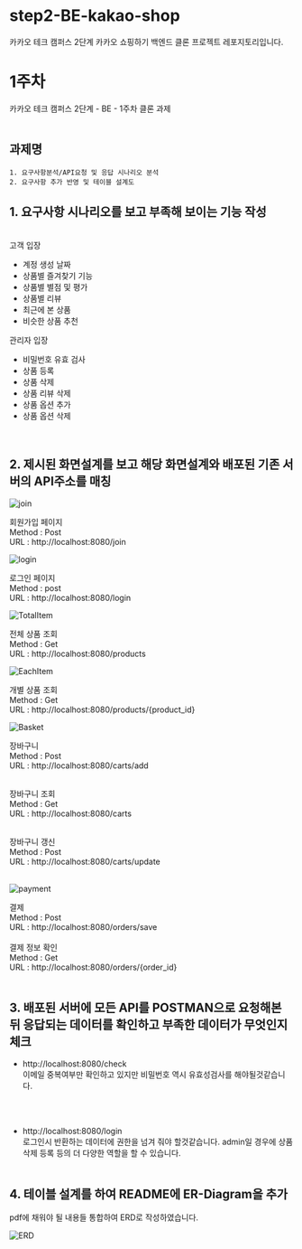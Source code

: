 # step2-BE-kakao-shop

카카오 테크 캠퍼스 2단계 카카오 쇼핑하기 백엔드 클론 프로젝트 레포지토리입니다.

# 1주차

카카오 테크 캠퍼스 2단계 - BE - 1주차 클론 과제
</br>
</br>

## **과제명**

```
1. 요구사항분석/API요청 및 응답 시나리오 분석
2. 요구사항 추가 반영 및 테이블 설계도
```

## 1. 요구사항 시나리오를 보고 부족해 보이는 기능 작성

<br>
고객 입장

- 계정 생성 날짜
- 상품별 즐겨찾기 기능
- 상품별 별점 및 평가
- 상품별 리뷰
- 최근에 본 상품
- 비슷한 상품 추천

관리자 입장

- 비밀번호 유효 검사
- 상품 등록
- 상품 삭제
- 상품 리뷰 삭제
- 상품 옵션 추가
- 상품 옵션 삭제

<br>

## 2. 제시된 화면설계를 보고 해당 화면설계와 배포된 기존 서버의 API주소를 매칭

![join](https://lh3.googleusercontent.com/fife/APg5EOZAH8A61W6hCp4gmEzc_dfKjCEuZ5GzROVCYhHtIN_lsfjNFh0_CbxvtPacNkz3UMfan7ZLLclW15V6BXWEwVADL3Ri1OlAiImp5HS42FJTqs9HtsQZJUdSX58r4GnOMO9wsRuyMNqdrBKlmdWb9KC1SPawPfeXOmJHUeIlmuA9AXXt2-b2L27RNUiAKBwLXKSWxt6MUkldCCs3FjvLjzbQSBL4Li6YQtGWEICTNnZ4wdF8ACqvEVNGtzDxUt01UBHqhYxRLNSc0HL4wriahtWxUtso5BcYMpf9CYVwFqOdzJc9p6b3672jKhoGPDq7_V7rt8ap6DSVHepRv8Ak6DEgXkDiJ6D9X_BU0ZrqQ2L0SKJVMm8rLEc8_lr8PwRZ5U8tWBsLJ-i5tuORIiwZFZtPMmH_YXvKry0A2IqizByYfM44KQQ3sdf-rCNPWG8Nx8YxwHMhBzuUx2rftQj8rdxl89D93Dc5QxbxNLX7RoeY0goLEEmS04bFNWP6cbDJmWf3iNOvk9sGzqatMhxouxTX5xjK_xHDnBLekg5Wdr0u_g4xTHrgoclDYRzEfbbKL42g9gtp0BubVo4NUKMNaNMeEg5OCcA7FeHP54WYGesr8q4BFSDCrqaNL3Wb-T1OtZyxeL8tGs9cKFA4-_0l0311awsJ0u_khjlhJ6zWcqsNzieAy740mTbP7UG5u2_EVOd4Cd3_lCZn4RoK-owM9wExtKAexXI6GOMgpQwBL_gVkbXfBLX-4EpRKGgHYfsjYH7fRvg1WZJG6GuvRh9CCaqLHywpImMX7nYSRRh_sEjPqjkuMPE1u-YpjzCVT_mXWL38m-KsEQQuFKeg4_4JSAMh4ni1F-iinOIJ19BpVnXXVXiXiwjeOhEaKeQg1JhCQADpBO-wVBl6ngvKAY764ZtdbbRH3S0EauLVrX_MLLALez-Mt2uovy0GG0J7S2uG4tcN1UThOZ7sm544oyIEYgenQWaAU22W4Xeu3IKll62lY6bSfDncWIXGJevNbqzBSa_BS9BkOr2ZKTMwgT29wOwDdS_DmmUFaCfjiFb_qYO3Ku2f_gI1c5aWNaelGaGK9pTv4W25Gxvf0fWG9_90LOqS-A09ffJIJa22-tAysVCwp6dCpXH1oiAD3XHMpNSn0OlBUWS-EAG-uI_fOQ_rZDp9epM-3e_p6L_mdiHMe6XpSZPfBj7PDP8NAM5ERR3PdqBHG1ipWYHEAZWY8gy9Yw-F_u6-q-CpCO1bxeqPEtpkVw2q-RDvBdLapfpWa7A2xX6ZH62K-6JJfAd7sPuM4V1qOv5gkDCD5kRkDol9aGgwmTRgndUDyuWR0jmK4JyEUpm2sxOQy4Rd7RDUijpVC2dZb8z9D-RmqU3TamTuzQ5UPPpl8HrG55WOpU6GckLW4Cy6BQQ9edoWYBQjU_QvRQ7CgPBuaDeqXuNtSZPI3fyu4qYM3Zg5ATZLlI6l12QwczuuwZiQt_KS_EYathK33PhiE1y2I5tPDrWdj0Nepnl0wGOTZjSKhoEZWQMdIull7XJ72MU5jCXBOvSuvg=w542-h952)

회원가입 페이지  
Method : Post  
URL : http://localhost:8080/join
<br>

![login](https://lh3.googleusercontent.com/fife/APg5EObymE9o08PIYNG3yCdzWGa8vHOTD1IU3df_XT6bJlh72MSbk1DeorK0a5nhMSaznCqEgL-QUUWGdcJPrJkardVfJYwzl9KS-FlR1daD0FyAOTxENk2g33hLHUoWv-Bb5NOjETnJW4Gj9Qalze26HZKnCdyUPqoc5hxp_wLtiZcMPMfpq_JbFx-41HyT0mfDRsay2Fbdp9KQh9X7u_zqQNka6jPmeuCH-qWvSYy-PsOTRjzvMWodbCDqTKCbhqPQE2jpvcbFxbLZjH7k77Kdl9wjFfIKBBOoak9FsmyhkKCA_7_bVsVXhlG0rpyYvxkR0KS-0NLzJ8QLhXzVPZucE_mBMGq5aVM8Y22_04rbRImvWmJKvkLETYDutkujnG9OKuKLZvtstLREOEWkGHarbJlTPc-ZVzE1AbV5f2KBhotU8R8mJqUgXkoh2-g2EhsKt4IjykAA3MzMq4ulYb48AW0DiSmv1GIA1pm419ql-hhiLIxLmwZlHafh6kHoIFkwtptggKsZu1oV2fvW_RW89jeEmC4U9RgKwrQSRuzcCypwDQ0fE3G-_WbMUbKX-dmVl_K6hITYwA2um52OQXEnfl6ov0v6-92WHIElUC0kmRFhRTQ-YpQYQVSnUFJhN1D18DrOM3ccOLX_2KFXP4zWBNSoJq6M6AtYrk47NhwYSoXlou4dh-8hzDqiBXGzcMwYQK-yDsemub8VMl_J3k9LGTQLB0jeTsJaAQXsb0WsLhQWbJ7aQWbo7TLb48-_CkPqrJkEWzvq_VIWDXQRzEpnGkDkeYBRT4iaQaBsYJcxVJ1YN9z1K0UkyqvHJkGTSlVYrhr82xUU9ea6bDQ6idkPiSxHZb6S1X2vcRWeOfCmGyd1WIk2l56GXXoHBrHM2f-8C7dqHqheLu-NVrSG23q0FkVedjb38RUiUuRS72z7VoE5s21Q8pWKxhrJXGs0On_yUa_O7ZIoZDVLeXoEalTIK-9dfpQNY1U6Os6UlDA8loUzohziUAMi9ee9QnOdXv9ChuCaEckWz___o88Jj9s_PVgxMUdWmEVjmgxztln6fqq3jePk8ixy-P8aDZFD0iT35xOPFMQV9qN_wml5eGvFJFIFzHt24WR3LqJfcXWr24ipvIcaCKylcF8wBuWqS9l1219F5v0AdRDp4Xva_TuOekR4L0otCV1oWZZKmfx5qQZPGd6uJQYZRoFxGvvJ6RkkfJEY2saLeyJDdcE1hS5jhEfnyEMH3hzh4oXlqCGXfTYuaCozPBfThVtr6YOAMqBNuBs_myB7W-duLSEFxxja-WVRHSDMF_1cc9HSYk4_tXNW1y0xd_Nje0E6tuBpk6XMXJR7NTN1gtnCTeAOXQkewXAyoADQnHU37jODffFNM3Vai4u-82bQAofRaAS7Mn-nVMGDbxvdJ2ejCYr1EIULfmc-JTBsX5-XFtRkqtwV3eZq-RxAw4ciAsJUjMcGJWRUIVXArYkjE1xIMCafB7KMF7WV9Fy4GU9LnSUh_mLGh6puyGZXsyTXInW3xnrORaGNgQV39XeZaAPqnmV9pQ=w542-h952)

로그인 페이지  
Method : post  
URL : http://localhost:8080/login
<br>

![TotalItem](https://lh3.googleusercontent.com/fife/APg5EObf9k5_MWUBzwM4X3FLOSfhQAFexYsUlEAiHLJ3aoV62dYoXEX_5p4ian_6KBMeCNH0YH2ueD3BR5EIuXRNIrdk2QMrCV9LQer-s284_mDy1nRoMUhiRCzzDzzRCPE8ZA1cz5VqqFIGbvJlxdnfrOfj8fxAjefUScEFcfykxu8bhoKusV9GhjgqrO6LlDocrAt2qHbE9CDTfWRHx4pWfNjjz2OGwduKqanv77Ypo2YL-H5sIPejPtA4F_UBt-oLrGmepZ25dbRJg-35rvIcyIVh1LA_lS0b5WFIzqbcq64LNDDRiHgEXh6svCDAsolVlehTUSnpg1Vvuo1aWon9qBOGkGBim0HPvH8GbGjX2SC3LtUYeS13sOJSJ9J47fGBPN-7nD8s_Y6M1iaU_v_XqP7kHeX_oaNASjMzRrP9KOnr9xCd3Tet82dlGp16QZQFMtK5H_HAgwrhagTLq6MLFO7DsUXL7oZtFxr1p_xDy3x8Dbwtz8ZAp3BcfyRfhtoZ-Jog4dEFG6M0T9zkynmUVvjOhr8_NYR9-HVuBFcJPJRLNQXY_XOxGotDlAFhNfeRQuqz-PYMZzyVI78TkO3l3PYazSZaNJKZpBdgCtdmthR2_wqwkR0GT-Gj0tulqQwuw4xxTVRIJysXlFCGt5CGyMVQRms34tdi9wT_Kh0DV93cYcxmcY4REA9wBhjhkuA-ZF64T_TwFqq-0JfFSa9lP6I64bfGQfK33hr3r6mFAK9aaU1J8tCLpy1u1EY1H5_zQW8cqMidRt6qp40DtYIFuKUKZgDxz4sFTJofC9c2GBlSxHQXCAI5P7q7xx65RsBFrSrBvnW-dKwAQ-eYh7QBQ6jOC9jM3EvHMbPllMiPXju5RjFSoKaewVJ6EXiiVcIwkEFY_CQ4BZNpzxR1bPHlx7cYUICnrn8dr8wMbSi22V1mk4zQdf-p6fICBLJFww9rU3C-ntuqwaLONxrRQqS53k_0Q188lF5EFsCUhPp5FUTphWswZ5J88AHKjjMzO3GfnrkK6gBh9NWeUppghfGaxk0WrUtldt0u3xfkY2oXAYYHQ3GSt-ISw7-srFL_UOVLCvc_5iUZS4q1TMQA_45mrcOmmifyTDhQ_9zP4EfOqOnyk_w-8qGmiwml7Rle6RjIHn8eMow83o-dk9bvCnOBYkxHjndZ6sIlYhfpXXrDqlFHg8pBfFzYaysgN-4B9IJOgGxBFS3UY2F-qjfQFdrbjMTGQ0FPlAJLpBk1EBcV4bH6oQ0_z22VfezsdY3_u39gvUEybA-uuK3FN4pTugqB5IKt71FP_TESd47KhSgjkNmMQdqOOFP5-U8GBa61Q6D1kUJtMbzJDgLAIE8pnrpORz4Jwu4H6FTYayqhWli__I88cFLnjIm76k0uyrEBrrjL0WWXlgl6XpHxhdTNWgahR2g5aRwKSZ4jJPMqar5_HWZaEM50CFPw4H5RUeIqoEh79og2KjsWARQEkhhAGUCORx6pOxJh8tIMsps2yUI1QmW8PLchonxprogbapwYhYxOZuhZZlQlOi-LwzAa5g=w542-h952)

전체 상품 조회  
Method : Get  
URL : http://localhost:8080/products
<br>

![EachItem](https://lh3.googleusercontent.com/fife/APg5EOa4DQ1rf8cwL9XtdKK1naMHauCUVZ1vaTinRcMT10u7sEprXLntJOnvZEVPRnZVffgZTDQw6jACfA8Ed-Kz6vGUQxkFPSPNgFFwfAn9lSFAUjZZ0LqGluSZ8Ox5ri9I1YOVnikGqT0-zlzfDhDrMGXT3rnVV7UH2mBSqcHeDtVYaO8E3CRt0Kuqh-UTUGGVPq2LmnsMDwzHYznuP1u1qa4VWc2q86PkItGtC8NxuRZoKY9qUGQ2jFSiLDJFK_3CQAb4PWUrzZ4J2adkVPpcV5zmSv3OVgWFO78t6er6zSzHUkTgtxuRg4EhRRVwNZgcVjA576G7JEUvVHuuMIq-ZSjFszmqYl0cNXZ8tkao5tYxRAu_0HeHpW2ppzDsFYppJiYKhw6eURuaHEz7x37HUzEOgmP6q4dV91pNaUp1uHPwxvC8PSV6QOXq3VYx1qcti-A-w5K56dhp83cgrGe1bhnHXGcFFVc5wTAeGRSDiXQvUOdxUbSwIe2KQaToOBnoNzEjcVGnApr5F-8Z2y6gry92QBC-fQb5bq98Q_J8dYT5dUowwY0TBKYVbKY_nDh-UJjITUU139AZUSocjt-T7bk8CRTHBYn5qLWM73W9J_2jQDQa-MCvkQ3qKrZXMShr0ICd1I3KgS_kHQERRO2q-bWbB3SJ9W4ZrEqyEnFKShPrxJ6T9wXcteB03JpqQOnF79-i5nlegciJjgNSGmE8g9D63dCpgZVPTl8q0msinbGZsg-z6x2m4SVN--aYLenpG0qxaEdJ9S-2GgP5ZtGkaVUJMvHzm4opM9E1QrjB1HPRDdgEHx_mGJNU-M-Kg3eQP_pnC0_94UpPYomRT9SOrBKUsT57_edCTTEcMnyp4nxtik6y1WPklvb0E5-g6h03K13h79BmojO5tcC9bYvMMKjtIr8zZEXY23txipcgbxIcZc_crDJJaxr2hxBiH3Vx-vKtQ8br2WtVoVxPc6d5p72Tz3Sm1UfZCID4EhrbXKdXKTHr7y7dRrItAWVQoc7EUNYw-DoUC4hmuq6X3hq2ktmWmpwM17YBU2VIdFo-Dw2fo4ftpasq1lN_ZhZ9UZI59Iftj4Ukpgz3ckA5D6l4hYWQpZcZI0v6eIng9QK62xkxQ0br0mUnKwuKQOggFT4DVgdKgmhtRuDMm1-uF1CqV-T7zoXwgEiGENCFxXs68QPyakAZqhOWanlsF98JfmEo6T6SSas7mqj0OPVrZBG068b9FRZJlkaZNuY1vT_XGWRl2nnWqDLInH-Dx1CmmlI8cR2-i33n5PhLKa5L20Yt6Sfg1OIWjOvBPt8s1ZuT1R22JhHaRqSV9sjjpLxylZjzZ1E7_SMzSgd7z0ImZPMmQRjJOgBBHFgNRytpLNVnr096Xj7LTV8OWL8D19mFtHVBsH44f6myZdyLvBcCbmz20VWAO3t-LsGawSHHpYOXuv59_Q1UKL0mPcAVxSrIZ5rOWLWtnjJhcCwG-N_jYFD77iM5pYkMAE6UXEEXoTySsWsAotjz8byhbeSrF2_VWKirmOnpswN-XnW0IgVmOA=w1064-h952)

개별 상품 조회  
Method : Get  
URL : http://localhost:8080/products/{product_id}
<br>

![Basket](https://lh3.googleusercontent.com/fife/APg5EObk77hWJ5uWB-Eq6ebsmvBngh4SnetY1Ropwc7tzWncWiTUHjHoL9EwgWUeFkizeSnQYTv1VFHzo8S3uCSTGIMMfWo2QZAM5p-FwS84AS9F8o_AjCwEl20kvDaw-hnUMRO1gYS-GcNgOjQibLgmLNFvVnITv4HXnTnVIpPiJWTgHPT1C9AllRPLh8vsamNn6EJeWjLpOQLcMLid2tMb3y_Zp_W_nhnVUIHKwfi7Tnke1Pa1NnuONjEtjs7ur_q0QwNaG27a_pcIv2gcf5jYi4cPj38ql5HK_gTubRdMM9LEmK7I40cc9MdZx1LgBUbE38_aoj1bPQx9Srrg3pHYkIZPcN0ZieoBI0OeAvZbt9SZ5NJ2YTBab7cB1nJ478L4-0pb4ieOL7VnSUn6oLscUyeupkrNJVZCu-iOxsDY524IqU2azogxfGUsmPPJ5R0FzRQWg3QLj06ndR_Hfw0BVAJjMY4m36VjmgMBUb8hrK49W7hpsjMAzXQsayFIh5mm_L95NOBX9E5zpk1NlKC8yKb_EZLRShB3XxB0YhsLJFoXj1BStFDL-Gw3sI6FyYx7U2vxta-6ImZqFwEWmWA30ppWsdT_4fa2OB2AcJRIZm94TcoU-Ujt-2JzTL_uI2D8RCTNEAjTAkBjAVEuZSUlpairfPgNoclAaKppP3-sxcaZhqhX9riidnH-SjTht09-yUiu0cb2rWLuYIjfd6Ps1-IVa53TyhA1ASKWkZRPjLxyjPd0DwSYmhUzZpTYcc8-nek51btw6_1hPuywviAYKhUsXT_4wQB44cPDqPn6Tpwq_V75DdPc1WHct3YFAsaYniuMNGm6PmQBlQSdDKMg2SYQvdVjQa5p9y86RvCeAUHdXl8e9cQepuxHKV9u5guTAuKrYmcdyKvi7jVyU0oDOUXCvjz1qm3WYBzXC1Hb1kcQvMNbDE6p1buoOIL2DeEj4SBXcGiyAEIDKbrheR5bFPUDgSVnLdM8-ZicsuovBc_jrRIfYyo02UI05MXAoP5AmnVFc9N5EYx-UuZJy8OOyMbXN0NkhFyxK0BiTLDxySNPuIjrSlTmDzu4CMt_S6Bb_uE-aeEOhcT4C2UfY-mCe2cBos-eOtPKZIIjuPiNAvErdZMliF7WU8XK5TrKj0-EyDqu4F4Olz_tvd5_ee84FiGS9G9bOOWtBJsciFsiJboEwHhGqS39ILFthobTcB1AKmiJFYYn4PSXwRxED_HORhQJAk5JvcgAnvUvC2Tik3yAthKuNHEeeGQnLYkhnXdCbhFCxbS6g6pv0GvoR--lJSIQtA2JlHj_q57o_fy9i-F9g3WqpEu_ygdv-Ss5Mw3BkjeoQ47A_ufm6TrTV6GgqOXM81B0aRdqa8ukn9vsegPP5m82ird6jIgWExcrlBkpWabQImrJI8tS4yROvd1z17C6YjCMQTuaMckV_t8Yegc2mf9Jcl0na616w0lEhbYWYInU9m1v1DCDHHHjwVLjIPNocQp7IF7r0uVjlLBUGHnjHc3XAHmDT_1eDQYYkGE2FbREGOLbki3C65GEVw=w542-h952)

장바구니  
Method : Post  
URL : http://localhost:8080/carts/add
<br><br>

장바구니 조회  
Method : Get  
URL : http://localhost:8080/carts
<br><br>

장바구니 갱신  
Method : Post  
URL : http://localhost:8080/carts/update
<br><br>

![payment](https://lh3.googleusercontent.com/fife/APg5EOaw759REuvdC9FZm3_SR4hAhxUU7q1IPRWXVvg7t4MaMPYb3fu_Z0IfjpF44pxBHz4B_zDhcRaOIwfI9gjcwEON7Jxm9OdIpySOuxAARIsUSJ5KuH6vODs96pkzkKRDZMXjcirfuGJXCRzGn57OSU4nsOvk-VudWCI6hPkVJPwj9JFE5SWM_9UbjK9i1Oc06JiZW1xQtbeEWOw-l8PraTtMI-dpysoMY9SIeKpXF7pO1S9aj6gjARsQ9XVuqQD_D1XXdN9i2caIx1DX36fpONneCKXuOzmcjUVZ2tPtKZkPC8Tq1y77AOvt-FFX6QVuYWdUkH191ArgLwsN7TU-F3v1RzRtB-Z3sFaRFB8JzptRAqNT5MFK2aq-ac1XQcd67F1pRWc3QxfABDlziwxXD6yZDgpize_XcXu_oGN7_PhZWkTFyOJd_8DY1lIRqYW0DnA-Dt18fGCZKOWIW9ohtB4n-6hCM2ieQcw0TcJ0-yk-SkxBnSC2iXSmYah1yntnmJuWOJtIrLrWMRelBKRuqUaML75yYHqUIT_YvV2y6su-QHFroZaCZmU7vIU0IDsfD6GEGm2siG6MnynGLbddGMGdqIn-0PROotScDlW7UeqKJPI8v54wSd6V2-kHWzrORzieMXT1nzw8Q0PpWhXfvnVwJLySC5S8UGu3s1K_1w_h7wkOq-b9nyAY32zAnzw76JJ6X2JyR3p7Uh3vwjWxfysFm85IJr5whPEMQ268HxhV5yEwYDMzP0PiEo7dbEvniDKupMZD8a-gozkpBmrl6MT-BScxL48-KZtYLpTzcwCFT26Xq7Hzu--lgi4UoKX3K2qysMZs9TQMQM6VlTPeOvsvLrOaKX__KYHBG0FxQciZdZuNhTJaUrtxvexDe8XsNVoV9b0f7SIqoNLKjBekQodR_HDsl2ObcGklPXCcqvQiEF8Cdnde7tlPAPgXvJ3xAySdhuZQVfr2zkE1om3rn-I71OAmN3RD8zF0y4-RgSw-gM51SvCEPOq-YKAOQEXAo6S2JqDJWIuaKMzTpWNugGznLHMpsu50dpRQeyRwNMmo0qW4dXsp2hXCfuL2C8AdhJijZ8WT6MTwfm2YQVKfE1qZTM3OTON_CmyAMZG-CDAcggs2OX8pcU4QowqFfFovfIbIdilKSKOJhwU5THdx6UIK9EqS3Bv8RVclA6SZYmhUha5Xsos202tjlaDnHZt58WuNoeWTX-8l3hoe4BST0i4vW5sZZ6-QTFDlsNY17aNmXYMLBOvE-YAbC9_P5Uj_3ea7NIDk8CDIgsgoxqEjyL8n-LskgF0cqAQgi89Rpz2HMEdMB0NVGBYSr8aSjkxiTZ98OIxbYTaZlnQredIp-5jqs1Yq2iCUq6sD-PzoP0GzVgWnk3aUTTB63fUQtHBzFu6A3XubKyisUdlcPPc2ZWBK8kTRjwRLrtLs4MZBpFICn321Hz9-jfT3LFpgvqF2KdVFL6l3Sfibnkogf1LRJBsUZuxs2HEP70OqpvFYUZydKZIo8RFDm4bRILGhHTjpu6-q11MWkJYk-9m8lA=w542-h952)

결제  
Method : Post  
URL : http://localhost:8080/orders/save
<br><br>
결제 정보 확인  
Method : Get  
URL : http://localhost:8080/orders/{order_id}
<br><br>

## 3. 배포된 서버에 모든 API를 POSTMAN으로 요청해본 뒤 응답되는 데이터를 확인하고 부족한 데이터가 무엇인지 체크

- http://localhost:8080/check  
  이메일 중복여부만 확인하고 있지만 비밀번호 역시 유효성검사를 해야될것같습니다.

  <br><br>

- http://localhost:8080/login  
  로그인시 반환하는 데이터에 권한을 넘겨 줘야 할것같습니다. admin일 경우에 상품 삭제 등록 등의 더 다양한 역할을 할 수 있습니다.
  <br><br>

## 4. 테이블 설계를 하여 README에 ER-Diagram을 추가

pdf에 채워야 될 내용들 통합하여 ERD로 작성하였습니다.

![ERD](https://lh3.googleusercontent.com/fife/APg5EOY-fxq1SY9PFj0MoCkKCZSJiAszPJec6cfhcl9UaimzwoEl27J9ecuyyMkQKnOn2l28m_018pH2k56aoQTAi85GCj6s29-7hkaYbPfx6Y0l59dGP6_CBrAC7Tgm1aD6tE-cAMYpnz5ixrfVZ1YIFJtQhT84LxFtMAgJPHiqsUoTpfBkNG6f7DCnuF2ZY41dcRHLjlHxLMLnE97_PGgRqha7bmkTyLehpuE2o7IZ5o__hyvk9IJctYy7Vvtb_QdT_te5FcZnwCdyYxS9N_lnae9fMkGaKeDLfCWxoAd-Vzw0WBYjOLE0zt_uBISbWBqACnl3N-bs3KLAYoiYG0il2QvToRAouN5hxPCg3rZsi9_0-pR9sNtnkFAiw1D113giaa8PyTVoXhnXEXSPFA70vV80w1xDW6Gx3nhn4uWt79FKpz-o8S7s0-6N72foepYZ7IDOEyVgZsullj_VZqOqBfqoxkFHXlcoN_-vtUh9QLvKsbatukW42kkaNy6ZwMYLXTGxYjWPBWDCKRK5GTt_TnK1v4Higni8g_DxbELfk76nSCcbbMQoE2fWiLCx-Vv-rVdj8twBey2sC1g_KJiQaTDQBJmvG7QROFG5qyG4Pb1CFKecvxehTUhQm7RkXmlGpb9Naq_U0Z47oGOeGNFiDmFVO_EkU3Jo9JNN3cTdopxFqsw3zWWSMLmzYPeQlpnwbLd2p8CxD2W4wZAiGUD6qSM6SEf2yfUe0O9rxuIlkqTl0MZF8UTO5zokkOpFowBBEXoK7wS76gWNb5KK7EoI-5j2kFSHwwxl10NtrNqy9z4ojwp7ZADpc7gywVQKSbaI9o0W1CI9kZzlIyeLmrMNinxEAScAaWPsLgzMXit57FYRARKU6Ws4VHwVod0dDfy3kfjv6AOCvgzy0Ud94L1HPXBkiSkBb2j5hHkOvWfg41BMLTVpX2zfoPCXymtwgNiU9zHORj0LqEXDQ02XrweoqFCLOZOhYyBGpWVVmMTfgHvsJyzY5php4Cf1ZL5vJLSRMHWZisPJMCOQeXUMOrXibRXA36yi1Y638qGp8hbYKYqE7kZEjhHQCOvP3HoayNCO7tlXpZHxzoi4doKJ8LTz8mXvJw_f8eYz0FUoJ_3wD7KHEdahxMQLXrWZoVachkwEUZIgsUnxUz9y78Z3l1eP4tcsnzzqoIVrvWEtg6bgUF2myTuuaJYYj_j7JujCa00dS59faXkN-owGMlbegS0_-os-6cKaZQcbveStTeraxxOaEu1CFDOXmwg11T_oo4tkX4JljMqWdeLecTbHzJ5IoRLouW-lYhFyjkFPk_MWSNgzsdTB3QskzR6Qxli9xUK3zt1xa7DlYIcWUOe7-ktl59Vxrd3HxXjs73T9O8Deuj7JzmL1WAeNer4K31bHxALoOKzfELvHOQbrUzgAloa43FHam1cq1FINsrFjeGAhMFvI18Flb2rSm5jrL2iz3XKupuIkNuvxrR_xHODYJTlZgo34b-PvbDq_jqf4GeIukDU_UizKTEynRDSxbyqs6joh4pdHLGkWvReaT_WA9A=w1064-h952)
